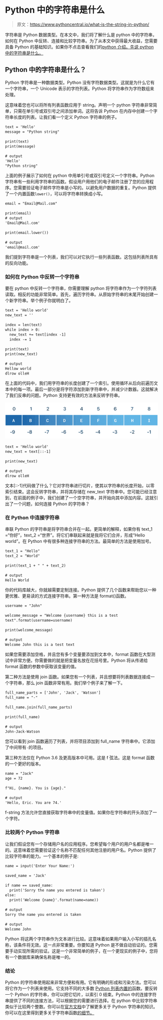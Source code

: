 # Python 中的字符串是什么

> 原文：<https://www.pythoncentral.io/what-is-the-string-in-python/>

字符串是 Python 数据类型。在本文中，我们将了解什么是 python 中的字符串，如何在 Python 中反转、连接和比较字符串。为了从本文中获得最大收益，您需要具备 Python 的基础知识。如果你不点击查看我们的[python 介绍。先说 python 中的字符串是什么。](https://www.pythoncentral.io/what-is-python-used-for/)

## **Python 中的字符串是什么？**

Python 字符串是一种数据类型。Python 没有字符数据类型。这就是为什么它有一个字符串，一个 Unicode 表示的字符列表。Python 将字符串作为字符数组来处理。

这意味着您也可以将所有列表函数应用于 string。声明一个 python 字符串非常简单，只需在单引号或双引号之间添加单词。这将告诉 Python 在内存中创建一个字符串长度的列表。让我们看一个定义 Python 字符串的例子。

```
text = 'Hello'
message = "Python string"

print(text)
print(message)

# output
'Hello'
"Python string"

```

上面的例子展示了如何在 python 中用单引号或双引号定义一个字符串。Python 字符串有一些利用字符串的函数。假设用户用他们的电子邮件注册了您的应用程序。您需要验证电子邮件字符串是小写的。以避免用户数据的重复。Python 提供了一个内置函数`lower()`，可以将字符串转换成小写。

```
email = "Email@Mail.com"

print(email)
# output
'Email@Mail.com'

print(email.lower())

# output
'email@mail.com'
```

我们提到字符串是一个列表，我们可以对它执行一些列表函数。这包括列表所具有的反向功能。

### **如何在 Python 中反转一个字符串**

要在 python 中反转一个字符串，你需要理解 python 将字符串作为一个字符列表读取。相反的功能非常简单。首先，遍历字符串。从原始字符串的末尾开始创建一个新字符串。举个例子你就明白了。

```
text = 'Hello world'
new_text = ''

index = len(text)
while index > 0:
  new_text += text[index -1]
  index -= 1

print(text)
print(new_text)

# output
Hellow world
dlrow olleH
```

在上面的代码中，我们用字符串的长度创建了一个索引。使用循环从后向前遍历文本中的每一项。最后一部分是将字符添加到新字符串中，并减少计数器。这就解决了我们反串的问题。Python 支持更有效的方法来反转字符串。

[![String Indexing](img/98f8b654c3308415cafc20f7011a6da4.png)](https://www.pythoncentral.io/wp-content/uploads/2020/12/String-Indexing.png)

```
text = 'Hello world'
new_text = text[::-1]

print(new_text)

# output
dlrow olleH
```

文本[::-1]代码做了什么？它对字符串进行切片，使其以字符串的长度开始，以零索引结束。这会反转字符串，并将其存储在 new_text 字符串中。您可能已经注意到，在前面的例子中，我们创建了一个空字符串，并开始向其中添加内容。这就引出了一个问题，如何连接 Python 的字符串？

### **在 Python 中连接字符串**

串联 Python 的字符串是将字符串合并在一起。更简单的解释，如果你有 text_1 =“你好”，text_2 =“世界”。将它们串联起来就是我将它们合并，形成“Hello world”。在 Python 中有很多种连接字符串的方法。最简单的方法是使用加号。

```
text_1 = "Hello"
text_2 = "World"

print(text_1 + " " + text_2)

# output
Hello World
```

你的代码库越大，你就越需要定制连接。Python 提供了几个函数来帮助您以一种更优雅、更易读的方式连接字符串。第一种方法是 format()函数。

```
username = "John"

welcome_message = "Welcome {username} this is a test text".format(username=username)

print(welcome_message)

# output
Welcome John this is a test text
```

如果您需要添加空格，并且您有多个变量要添加到文本中，format 函数在大型测试中非常方便。你需要做的就是把变量名放在花括号里。Python 将从传递给 format 函数的参数中获取该变量的值。

第二种方法是使用 join 函数。如果您有一个列表，并且想要将列表数据连接成一个字符串，那么 join 函数非常有用。我们举个例子来了解一下。

```
full_name_parts = ['John', 'Jack', 'Watson']
full_name = "-"

full_name.join(full_name_parts)

print(full_name)

# output
John-Jack-Watson
```

您可以看到 join 函数遍历了列表，并将项目添加到 full_name 字符串中。它添加了中间带有`-`的项目。

第三种方法仅在 Python 3.6 及更高版本中可用。这是 f 弦法。这是 format 函数的一个更好的版本。

```
name = "Jack"
age = 72

f"Hi, {name}. You is {age}."

# output
'Hello, Eric. You are 74.'
```

f-string 方法允许您直接获取字符串中的变量值。如果你在字符串的开头添加了一个字符。

### **比较两个 Python 字符串**

让我们假设您有一个存储用户名的应用程序。您希望每个用户的用户名都是唯一的。这意味着您需要验证这个名称不匹配任何其他注册的用户名。Python 提供了比较字符串的能力。一个基本的例子是:

```
name = input('Enter Your Name:')

saved_name = 'Jack'

if name == saved_name:
  print('Sorry the name you entered is taken')
else:
  print('Welcome {name}'.format(name=name))

# output
Sorry the name you entered is taken

# output
Welcome John
```

Python 将这两个字符串作为文本进行比较。这意味着如果用户输入小写的插孔名称，该条件将无效。这一点非常重要。你要知道 Python 是不做自动验证的。您需要手动实现所需的验证。这是一个非常简单的例子，在一个更现实的例子中，您将有一个数据库来确保名称是唯一的。

### **结论**

Python 的字符串使用起来非常方便和有用。它有明确的形成和污染方法。您可以将它作为一个列表来使用。它支持不同的大多数 [Python 列表内置的](https://www.pythoncentral.io/pythons-string-replace-method-replacing-python-strings/)函数。要反转一个 Python 的字符串，你可以把它切片，以索引 0 结束。Python 中的连接字符串提供了不同的连接方法，可以根据您的需要进行选择。在 python 中比较字符串类似于比较两个整数。你可以在[官方文档](https://docs.python.org/3/tutorial/introduction.html#strings)中了解更多关于 Python 字符串的知识。你可以在这里得到更多关于字符串函数[的细节。](https://www.w3schools.com/python/python_ref_string.asp)